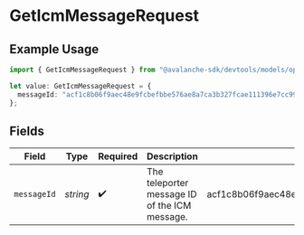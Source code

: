 # GetIcmMessageRequest

## Example Usage

```typescript
import { GetIcmMessageRequest } from "@avalanche-sdk/devtools/models/operations";

let value: GetIcmMessageRequest = {
  messageId: "acf1c8b06f9aec48e9fcbefbbe576ae8a7ca3b327fcae111396e7cc99956674d",
};
```

## Fields

| Field                                                            | Type                                                             | Required                                                         | Description                                                      | Example                                                          |
| ---------------------------------------------------------------- | ---------------------------------------------------------------- | ---------------------------------------------------------------- | ---------------------------------------------------------------- | ---------------------------------------------------------------- |
| `messageId`                                                      | *string*                                                         | :heavy_check_mark:                                               | The teleporter message ID of the ICM message.                    | acf1c8b06f9aec48e9fcbefbbe576ae8a7ca3b327fcae111396e7cc99956674d |